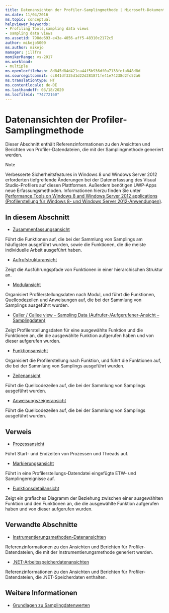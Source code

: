 ```yaml
---
title: Datenansichten der Profiler-Samplingmethode | Microsoft-Dokumentation
ms.date: 11/04/2016
ms.topic: conceptual
helpviewer_keywords:
- Profiling Tools,sampling data views
- sampling data views
ms.assetid: 798de693-e43a-4056-aff5-48310c2172c5
author: mikejo5000
ms.author: mikejo
manager: jillfra
monikerRange: vs-2017
ms.workload:
- multiple
ms.openlocfilehash: 8d845d84d421ca44f5b936df0a7138fefa848d8d
ms.sourcegitcommit: cc841df335d1d22d281871fe41e74238d2fc52a6
ms.translationtype: HT
ms.contentlocale: de-DE
ms.lasthandoff: 03/18/2020
ms.locfileid: "74772160"
---
```

# <a name="profiler-sampling-method-data-views"></a>Datenansichten der Profiler-Samplingmethode
Dieser Abschnitt enthält Referenzinformationen zu den Ansichten und Berichten von Profiler-Datendateien, die mit der Samplingmethode generiert werden.

> [!NOTE]
> Verbesserte Sicherheitsfeatures in Windows 8 und Windows Server 2012 erforderten tiefgreifende Änderungen bei der Datenerfassung des Visual Studio-Profilers auf diesen Plattformen. Außerdem benötigen UWP-Apps neue Erfassungsmethoden. Informationen hierzu finden Sie unter [Performance Tools on Windows 8 and Windows Server 2012 applications (Profilerstellung für Windows 8- und Windows Server 2012-Anwendungen)](../profiling/performance-tools-on-windows-8-and-windows-server-2012-applications.md).

## <a name="in-this-section"></a>In diesem Abschnitt
- [Zusammenfassungsansicht](../profiling/summary-view-sampling-data.md)

 Führt die Funktionen auf, die bei der Sammlung von Samplings am häufigsten ausgeführt wurden, sowie die Funktionen, die die meiste individuelle Arbeit ausgeführt haben.

- [Aufrufstrukturansicht](../profiling/call-tree-view-sampling-data.md)

 Zeigt die Ausführungspfade von Funktionen in einer hierarchischen Struktur an.

- [Modulansicht](../profiling/modules-view-sampling-data.md)

 Organisiert Profilerstellungsdaten nach Modul, und führt die Funktionen, Quellcodezeilen und Anweisungen auf, die bei der Sammlung von Samplings ausgeführt wurden.

- [Caller / Callee view – Sampling Data (Aufrufer-/Aufgerufener-Ansicht – Samplingdaten)](../profiling/caller-callee-view-sampling-data.md)

 Zeigt Profilerstellungsdaten für eine ausgewählte Funktion und die Funktionen an, die die ausgewählte Funktion aufgerufen haben und von dieser aufgerufen wurden.

- [Funktionsansicht](../profiling/functions-view-sampling-data.md)

 Organisiert die Profilerstellung nach Funktion, und führt die Funktionen auf, die bei der Sammlung von Samplings ausgeführt wurden.

- [Zeilenansicht](../profiling/lines-view-sampling-data.md)

 Führt die Quellcodezeilen auf, die bei der Sammlung von Samplings ausgeführt wurden.

- [Anweisungszeigeransicht](../profiling/instruction-pointers-ips-view-sampling-data.md)

 Führt die Quellcodezeilen auf, die bei der Sammlung von Samplings ausgeführt wurden.

## <a name="reference"></a>Verweis
- [Prozessansicht](../profiling/process-view.md)

 Führt Start- und Endzeiten von Prozessen und Threads auf.

- [Markierungsansicht](../profiling/marks-view.md)

 Führt in eine Profilerstellungs-Datendatei eingefügte ETW- und Samplingereignisse auf.

- [Funktionsdetailansicht](../profiling/function-details-view.md)

 Zeigt ein grafisches Diagramm der Beziehung zwischen einer ausgewählten Funktion und den Funktionen an, die die ausgewählte Funktion aufgerufen haben und von dieser aufgerufen wurden.

## <a name="related-sections"></a>Verwandte Abschnitte
- [Instrumentierungsmethoden-Datenansichten](../profiling/instrumentation-method-data-views.md)

 Referenzinformationen zu den Ansichten und Berichten für Profiler-Datendateien, die mit der Instrumentierungsmethode generiert werden.

- [.NET-Arbeitsspeicherdatenansichten](../profiling/dotnet-memory-data-views.md)

 Referenzinformationen zu den Ansichten und Berichten für Profiler-Datendateien, die .NET-Speicherdaten enthalten.

## <a name="see-also"></a>Weitere Informationen
- [Grundlagen zu Samplingdatenwerten](../profiling/understanding-sampling-data-values.md)
